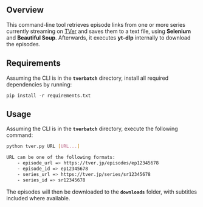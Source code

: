 ## Overview

This command-line tool retrieves episode links from one or more series currently streaming on [TVer](https://tver.jp/) and saves them to a text file, using **Selenium** and **Beautiful Soup**. Afterwards, it executes **yt-dlp** internally to download the episodes.

## Requirements

Assuming the CLI is in the **`tverbatch`** directory, install all required dependencies by running:

```**sh**
pip install -r requirements.txt
```

## **Usage**

Assuming the CLI is in the **`tverbatch`** directory, execute the following command:

```sh
python tver.py URL [URL...]
```

```sh
URL can be one of the following formats:
    - episode_url => https://tver.jp/episodes/ep12345678
    - episode_id => ep12345678
    - series_url => https://tver.jp/series/sr12345678
    - series_id => sr12345678
```

The episodes will then be downloaded to the **`downloads`** folder, with subtitles included where available.